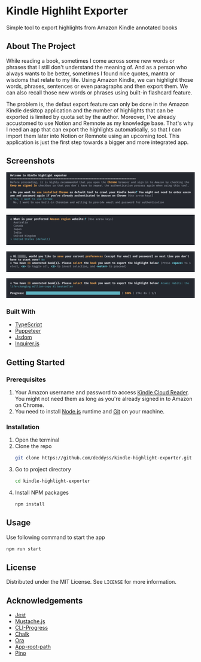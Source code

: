 # Kindle Highliht Exporter
Simple tool to export highlights from Amazon Kindle annotated books

## About The Project
While reading a book, sometimes I come across some new words or phrases that I still don't understand the meaning of. And as a person who always wants to be better, sometimes I found nice quotes, mantra or wisdoms that relate to my life. Using Amazon Kindle, we can highlight those words, phrases, sentences or even paragraphs and then export them. We can also recall those new words or phrases using built-in flashcard feature.

The problem is, the defaut export feature can only be done in the Amazon Kindle desktop application and the number of highlights that can be exported is limited by quota set by the author. Moreover, I've already accustomed to use Notion and Remnote as my knowledge base. That's why I need an app that can export the highlights automatically, so that I can import them later into Notion or Remnote using an upcoming tool. This application is just the first step towards a bigger and more integrated app.

## Screenshots

![Greeting and use Chrome question](images/greeting-and-use-chrome.png)

![Select Amazon website region](images/amazon-region.png)

![Save preferences and select books](images/save-preferences-and-select-books.png)

![Export progress](images/export-progress.png)

### Built With
* [TypeScript](https://www.typescriptlang.org/)
* [Puppeteer](https://pptr.dev/)
* [Jsdom](https://github.com/jsdom/jsdom)
* [Inquirer.js](https://github.com/SBoudrias/Inquirer.js)

## Getting Started
### Prerequisites
1. Your Amazon username and password to access [Kindle Cloud Reader](https://read.amazon.com/). You might not need them as long as you're already signed in to Amazon on Chrome.
2. You need to install [Node.js](https://nodejs.org/) runtime and [Git](https://git-scm.com/) on your machine.

### Installation
1. Open the terminal
2. Clone the repo
   ```sh
   git clone https://github.com/deddyss/kindle-highlight-exporter.git
   ```
3. Go to project directory
   ```sh
   cd kindle-highlight-exporter
   ```
4. Install NPM packages
   ```sh
   npm install
   ```

## Usage
Use following command to start the app
```sh
npm run start
```

## License
Distributed under the MIT License. See `LICENSE` for more information.

## Acknowledgements
* [Jest](https://jestjs.io/)
* [Mustache.js](https://mustache.github.io/)
* [CLI-Progress](https://github.com/npkgz/cli-progress)
* [Chalk](https://github.com/chalk/chalk)
* [Ora](https://github.com/sindresorhus/ora)
* [App-root-path](https://github.com/inxilpro/node-app-root-path)
* [Pino](https://getpino.io/)
